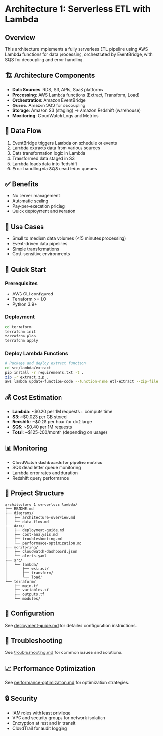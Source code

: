 # Architecture 1: Serverless ETL with Lambda

## Overview
This architecture implements a fully serverless ETL pipeline using AWS Lambda functions for data processing, orchestrated by EventBridge, with SQS for decoupling and error handling.

## 🏗️ Architecture Components
- **Data Sources**: RDS, S3, APIs, SaaS platforms
- **Processing**: AWS Lambda functions (Extract, Transform, Load)
- **Orchestration**: Amazon EventBridge
- **Queue**: Amazon SQS for decoupling
- **Storage**: Amazon S3 (staging) → Amazon Redshift (warehouse)
- **Monitoring**: CloudWatch Logs and Metrics

## 🔄 Data Flow
1. EventBridge triggers Lambda on schedule or events
2. Lambda extracts data from various sources
3. Data transformation logic in Lambda
4. Transformed data staged in S3
5. Lambda loads data into Redshift
6. Error handling via SQS dead letter queues

## ✅ Benefits
- No server management
- Automatic scaling
- Pay-per-execution pricing
- Quick deployment and iteration

## 🎯 Use Cases
- Small to medium data volumes (<15 minutes processing)
- Event-driven data pipelines
- Simple transformations
- Cost-sensitive environments

## 🚀 Quick Start

### Prerequisites
- AWS CLI configured
- Terraform >= 1.0
- Python 3.9+

### Deployment
```bash
cd terraform
terraform init
terraform plan
terraform apply
```

### Deploy Lambda Functions
```bash
# Package and deploy extract function
cd src/lambda/extract
pip install -r requirements.txt -t .
zip -r extract.zip .
aws lambda update-function-code --function-name etl-extract --zip-file fileb://extract.zip
```

## 💰 Cost Estimation
- **Lambda**: ~$0.20 per 1M requests + compute time
- **S3**: ~$0.023 per GB stored
- **Redshift**: ~$0.25 per hour for dc2.large
- **SQS**: ~$0.40 per 1M requests
- **Total**: ~$125-200/month (depending on usage)

## 📊 Monitoring
- CloudWatch dashboards for pipeline metrics
- SQS dead letter queue monitoring
- Lambda error rates and duration
- Redshift query performance

## 📁 Project Structure
```
architecture-1-serverless-lambda/
├── README.md
├── diagrams/
│   ├── architecture-overview.md
│   └── data-flow.md
├── docs/
│   ├── deployment-guide.md
│   ├── cost-analysis.md
│   ├── troubleshooting.md
│   └── performance-optimization.md
├── monitoring/
│   ├── cloudwatch-dashboard.json
│   └── alerts.yaml
├── src/
│   └── lambda/
│       ├── extract/
│       ├── transform/
│       └── load/
└── terraform/
    ├── main.tf
    ├── variables.tf
    ├── outputs.tf
    └── modules/
```

## 🔧 Configuration
See [deployment-guide.md](docs/deployment-guide.md) for detailed configuration instructions.

## 🐛 Troubleshooting
See [troubleshooting.md](docs/troubleshooting.md) for common issues and solutions.

## 📈 Performance Optimization
See [performance-optimization.md](docs/performance-optimization.md) for optimization strategies.

## 🔒 Security
- IAM roles with least privilege
- VPC and security groups for network isolation
- Encryption at rest and in transit
- CloudTrail for audit logging
